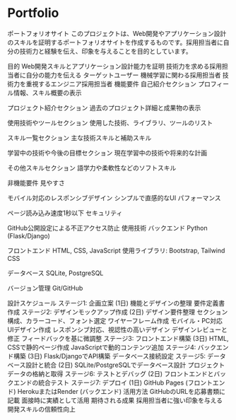 # Portfolio
ポートフォリオサイト
このプロジェクトは、Web開発やアプリケーション設計のスキルを証明するポートフォリオサイトを作成するものです。採用担当者に自分の技術力と経験を伝え、印象を与えることを目的としています。

目的
Web開発スキルとアプリケーション設計能力を証明
技術力を求める採用担当者に自分の能力を伝える
ターゲットユーザー
機械学習に関わる採用担当者
技術力を重視するエンジニア採用担当者
機能要件
自己紹介セクション
プロフィール情報、スキル概要の表示

プロジェクト紹介セクション
過去のプロジェクト詳細と成果物の表示

使用技術やツールセクション
使用した技術、ライブラリ、ツールのリスト

スキル一覧セクション
主な技術スキルと補助スキル

学習中の技術や今後の目標セクション
現在学習中の技術や将来的な計画

その他スキルセクション
語学力や柔軟性などのソフトスキル

非機能要件
見やすさ

モバイル対応のレスポンシブデザイン
シンプルで直感的なUI
パフォーマンス

ページ読み込み速度1秒以下
セキュリティ

GitHub公開設定による不正アクセス防止
使用技術
バックエンド
Python (Flask/Django)

フロントエンド
HTML, CSS, JavaScript
使用ライブラリ: Bootstrap, Tailwind CSS

データベース
SQLite, PostgreSQL

バージョン管理
Git/GitHub

設計スケジュール
ステージ1: 企画立案 (1日)
機能とデザインの整理
要件定義書作成
ステージ2: デザインモックアップ作成 (2日)
デザイン要件整理
セクション構成、カラーコード、フォント選定
ワイヤーフレーム作成
モバイル・PC対応
UIデザイン作成
レスポンシブ対応、視認性の高いデザイン
デザインレビューと修正
フィードバックを基に微調整
ステージ3: フロントエンド構築 (3日)
HTML, CSSで静的ページ作成
JavaScriptで動的コンテンツ追加
ステージ4: バックエンド構築 (3日)
Flask/DjangoでAPI構築
データベース接続設定
ステージ5: データベース設計と統合 (2日)
SQLite/PostgreSQLでデータベース設計
プロジェクトデータの格納と取得
ステージ6: テストとデバッグ (2日)
フロントエンドとバックエンドの統合テスト
ステージ7: デプロイ (1日)
GitHub Pages (フロントエンド)
HerokuまたはRender (バックエンド)
活用方法
GitHubのURLを応募書類に記載
面接時に実績として活用
期待される成果
採用担当者に強い印象を与える
開発スキルの信頼性向上
